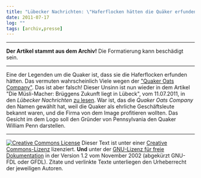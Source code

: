 ```yaml
---
title: "Lübecker Nachrichten: \"Haferflocken hätten die Quäker erfunden [...]\""
date: 2011-07-17
log: ""
tags: [archiv,presse]
---
```

<hr><b>Der Artikel stammt aus dem Archiv!</b> Die Formatierung kann beschädigt sein.<hr>

<p>Eine der Legenden um die Quaker ist, dass sie die Haferflocken erfunden hätten. Das vermuten wahrscheinlich Viele wegen der <a href="http://en.wikipedia.org/wiki/Quaker_Oats_Company#Logo_and_Quakers">"Quaker Oats Company"</a>. Das ist aber falsch! Dieser Unsinn ist nun wieder in dem Artikel  "Die Müsli-Macher: Brüggens Zukunft liegt in Lübeck", vom 11.07.2011, in den <i>Lübecker Nachrichten</i> <a href="http://www.ln-online.de/lokales/luebeck/3168893/Die_M%C3%BCsli-Macher%3A_Br%C3%BCggens_Zukunft_liegt_in_L%C3%BCbeck__">zu lesen</a>.
<!--break-->
War ist, das die <i>Quaker Oats Company</i> den Namen gewählt hat, weil die Quaker als ehrliche Geschäftsleute bekannt waren, und die Firma von dem Image profitieren wollten. Das Gesicht im dem Logo soll den Gründer von Pennsylvania den Quaker William Penn darstellen. </p>


<hr />
<p><a rel="license" href="http://creativecommons.org/licenses/by-sa/3.0/de/"><img alt="Creative Commons License" style="border-width: 0pt;" src="http://i.creativecommons.org/l/by-sa/3.0/de/88x31.png" /></a>
Dieser <span xmlns:dc="http://purl.org/dc/elements/1.1/" href="http://purl.org/dc/dcmitype/Text" rel="dc:type">Text</span> ist unter einer <a rel="license" href="http://creativecommons.org/licenses/by-sa/3.0/de/">Creative Commons-Lizenz</a> lizenziert. <b>Und</b> unter der <a href="http://de.wikipedia.org/wiki/GFDL">GNU-Lizenz f&uuml;r freie Dokumentation</a> in der Version 1.2 vom November 2002 (abgek&uuml;rzt GNU-FDL oder GFDL). Zitate und verlinkte Texte unterliegen den Urheberrecht der jeweiligen Autoren.</p>
